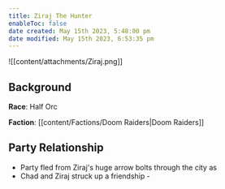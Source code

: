 ```yaml
---
title: Ziraj The Hunter
enableToc: false
date created: May 15th 2023, 5:48:00 pm
date modified: May 15th 2023, 6:53:35 pm
---
```


![[content/attachments/Ziraj.png]]

## Background
**Race**: Half Orc

**Faction**: [[content/Factions/Doom Raiders|Doom Raiders]]

## Party Relationship
- Party fled from Ziraj's huge arrow bolts through the city as
- Chad and Ziraj struck up a friendship -
